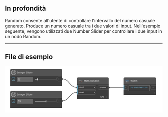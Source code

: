 ## In profondità
Random consente all'utente di controllare l'intervallo del numero casuale generato. Produce un numero casuale tra i due valori di input. Nell'esempio seguente, vengono utilizzati due Number Slider per controllare i due input in un nodo Random.
___
## File di esempio

![Random (value1, value2)](./DSCore.Math.Random(value1,%20value2)_img.jpg)

